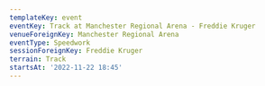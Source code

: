```yaml
---
templateKey: event
eventKey: Track at Manchester Regional Arena - Freddie Kruger
venueForeignKey: Manchester Regional Arena
eventType: Speedwork
sessionForeignKey: Freddie Kruger
terrain: Track
startsAt: '2022-11-22 18:45'
---
```

